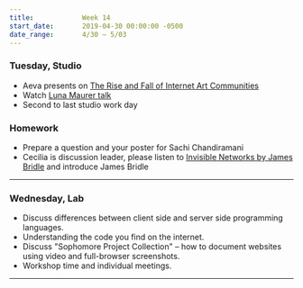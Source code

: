 ```yaml
---
title:            Week 14
start_date:       2019-04-30 00:00:00 -0500
date_range:       4/30 – 5/03
---
```


### Tuesday, Studio

- Aeva presents on [The Rise and Fall of Internet Art Communities](https://www.artsy.net/article/artsy-editorial-rise-fall-internet-art-communities)
- Watch [Luna Maurer talk](https://www.youtube.com/watch?v=izRFt0xYGVc&list=PL5aJYoXLOMo1TI6bLz7xDpQNDwYRh2KbC)
- Second to last studio work day

### Homework

- Prepare a question and your poster for Sachi Chandiramani
- Cecilia is discussion leader, please listen to [Invisible Networks by James Bridle](https://www.bbc.co.uk/sounds/play/m000458l) and introduce James Bridle


---

### Wednesday, Lab

- Discuss differences between client side and server side programming languages.
- Understanding the code you find on the internet.
- Discuss "Sophomore Project Collection" – how to document websites using video and full-browser screenshots.
- Workshop time and individual meetings.

---
